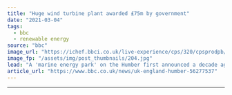 ```yaml
---
title: "Huge wind turbine plant awarded £75m by government"
date: "2021-03-04"
tags: 
  - bbc
  - renewable energy
source: "bbc"
image_url: "https://ichef.bbci.co.uk/live-experience/cps/320/cpsprodpb/C1B3/production/_117378594_amep-visualisation-1024x683.jpg"
image_fp: "/assets/img/post_thumbnails/204.jpg"
lead: "A 'marine energy park' on the Humber first announced a decade ago gets a 'leg-up' to start building."
article_url: "https://www.bbc.co.uk/news/uk-england-humber-56277537"
---
```


---
